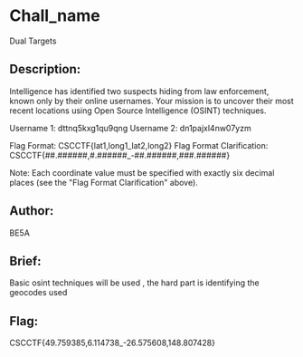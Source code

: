 # Chall_name 
Dual Targets

## Description: 
Intelligence has identified two suspects hiding from law enforcement, known only by their online usernames. Your mission is to uncover their most recent locations using Open Source Intelligence (OSINT) techniques.

Username 1: dttnq5kxg1qu9qng
Username 2: dn1pajxl4nw07yzm

Flag Format: CSCCTF{lat1,long1_lat2,long2}
Flag Format Clarification: CSCCTF{##.######,#.######_-##.######,###.######}

Note: Each coordinate value must be specified with exactly six decimal places (see the "Flag Format Clarification" above).

## Author: 
BE5A

## Brief: 
Basic osint techniques will be used , the hard part is identifying the geocodes used
## Flag: 
CSCCTF{49.759385,6.114738_-26.575608,148.807428}